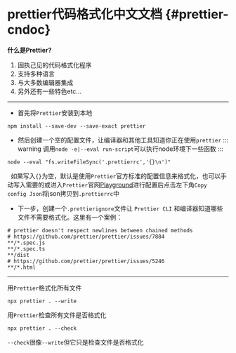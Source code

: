 # prettier代码格式化中文文档 {#prettier-cndoc}

**什么是Prettier?**

1. 固执己见的代码格式化程序
2. 支持多种语言
3. 与大多数编辑器集成
4. 另外还有一些特色etc...

---

- 首先将`Prettier`安装到本地

```shell
npm install --save-dev --save-exact prettier
```

- 然后创建一个空的配置文件，让编译器和其他工具知道你正在使用`prettier`
  ::: warning
  调用`node -e|--eval run-script`可以执行node环境下一些函数
  :::

```shell
node --eval "fs.writeFileSync('.prettierrc','{}\n')"
```

&nbsp;&nbsp;如果写入`{}`为空，默认是使用`Prettier`官方标准的配置信息来格式化，也可以手动写入需要的或进入`Prettier`官网[Playground](https://prettier.io/playground/)进行配置后点击左下角`Copy config Json`将json拷贝到`.prettierrc`中

- 下一步，创建一个`.prettierignore`文件让 `Prettier CLI` 和编译器知道哪些文件不需要格式化。这里有一个案例：

```
# prettier doesn't respect newlines between chained methods
# https://github.com/prettier/prettier/issues/7884
**/*.spec.js
**/*.spec.ts
**/dist
# https://github.com/prettier/prettier/issues/5246
**/*.html
```

---

用`Prettier`格式化所有文件

```shell
npx prettier . --write
```

用`Prettier`检查所有文件是否格式化

```shell
npx prettier . --check
```

`--check`很像`--write`但它只是检查文件是否格式化
